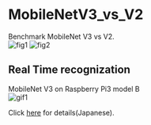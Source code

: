 # MobileNetV3_vs_V2
Benchmark MobileNet V3 vs V2.  
![fig1](https://github.com/shinmura0/MobileNetV3_vs_V2/blob/master/benchmark.png "fig1")
![fig2](https://github.com/shinmura0/MobileNetV3_vs_V2/blob/master/time.png "fig2")

## Real Time recognization  
MobileNet V3 on Raspberry Pi3 model B  
![gif1](https://github.com/shinmura0/MobileNetV3_vs_V2/blob/master/v3.gif "gif1")

Click [here](https://qiita.com/shinmura0/items/402619822e026fa73e58) for details(Japanese).
